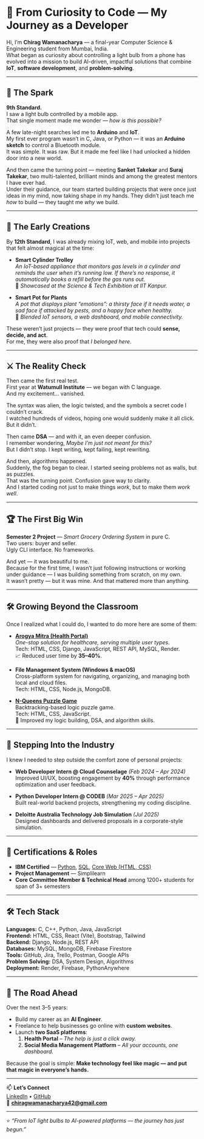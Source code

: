 # 🚀 From Curiosity to Code — My Journey as a Developer

Hi, I’m **Chirag Wamanacharya** — a final-year Computer Science & Engineering student from Mumbai, India.  
What began as curiosity about controlling a light bulb from a phone has evolved into a mission to build AI-driven, impactful solutions that combine **IoT**, **software development**, and **problem-solving**.

---

## 🌱 The Spark
**9th Standard.**  
I saw a light bulb controlled by a mobile app.  
That single moment made me wonder — *how is this possible?*

A few late-night searches led me to **Arduino** and **IoT**.  
My first ever program wasn’t in C, Java, or Python — it was an **Arduino sketch** to control a Bluetooth module.  
It was simple. It was raw. But it made me feel like I had unlocked a hidden door into a new world.

And then came the turning point — meeting **Sanket Takekar** and **Suraj Takekar**, two multi-talented, brilliant minds and among the greatest mentors I have ever had.  
Under their guidance, our team started building projects that were once just ideas in my mind, now taking shape in my hands. They didn’t just teach me *how* to build — they taught me *why* we build.

---

## 🌿 The Early Creations
By **12th Standard**, I was already mixing IoT, web, and mobile into projects that felt almost magical at the time:  

- **Smart Cylinder Trolley**  
  *An IoT-based appliance that monitors gas levels in a cylinder and reminds the user when it’s running low. If there’s no response, it automatically books a refill before the gas runs out.*  
  🔹 *Showcased at the Science & Tech Exhibition at IIT Kanpur.*  

- **Smart Pot for Plants**  
  *A pot that displays plant “emotions”: a thirsty face if it needs water, a sad face if attacked by pests, and a happy face when healthy.*  
  🔹 *Blended IoT sensors, a web dashboard, and mobile connectivity.*  

These weren’t just projects — they were proof that tech could **sense, decide, and act**.  
For me, they were also proof that *I belonged here*.

---

## ⚔️ The Reality Check
Then came the first real test.  
First year at **Watumull Institute** — we began with C language.  
And my excitement… vanished.  

The syntax was alien, the logic twisted, and the symbols a secret code I couldn’t crack.  
I watched hundreds of videos, hoping one would suddenly make it all click. But it didn’t.  

Then came **DSA** — and with it, an even deeper confusion.  
I remember wondering, *Maybe I’m just not meant for this?*  
But I didn’t stop. I kept writing, kept failing, kept rewriting.  

And then, algorithms happened.  
Suddenly, the fog began to clear. I started seeing problems not as walls, but as puzzles.  
That was the turning point. Confusion gave way to clarity.  
And I started coding not just to make things *work*, but to make them *work well*.  

---

## 🏆 The First Big Win
**Semester 2 Project** — *Smart Grocery Ordering System* in pure C.  
Two users: buyer and seller.  
Ugly CLI interface. No frameworks.  

And yet — it was beautiful to me.  
Because for the first time, I wasn’t just following instructions or working under guidance — I was building something from scratch, on my own.  
It wasn’t pretty — but it was mine. And that mattered more than anything.

---

## 🛠 Growing Beyond the Classroom
Once I realized what I could do, I wanted to do more here are some of them:  

- **[Arogya Mitra (Health Portal)](https://arogyamitra-2.onrender.com/)**  
  *One-stop solution for healthcare, serving multiple user types.*  
  Tech: HTML, CSS, Django, JavaScript, REST API, MySQL, Render.  
  📈 Reduced user time by **35–40%**.

- **File Management System (Windows & macOS)**  
  Cross-platform system for navigating, organizing, and managing both local and cloud files.  
  Tech: HTML, CSS, Node.js, MongoDB.

- **[N-Queens Puzzle Game](https://8-queengame.netlify.app/)**  
  Backtracking-based logic puzzle game.  
  Tech: HTML, CSS, JavaScript.  
  🎯 Improved my logic building, DSA, and algorithm skills.

---

## 💼 Stepping Into the Industry
I knew I needed to step outside the comfort zone of personal projects:  

- **Web Developer Intern @ Cloud Counselage** *(Feb 2024 – Apr 2024)*  
  Improved UI/UX, boosting engagement by **40%** through performance optimization and user feedback.

- **Python Developer Intern @ CODEB** *(Mar 2025 – Apr 2025)*  
  Built real-world backend projects, strengthening my coding discipline.

- **Deloitte Australia Technology Job Simulation** *(Jul 2025)*  
  Designed dashboards and delivered proposals in a corporate-style simulation.

---

## 📜 Certifications & Roles
- **IBM Certified** — [Python](https://shorturl.at/3uqvw), [SQL](https://shorturl.at/zJn12), [Core Web (HTML, CSS)](https://shorturl.at/DFicq)  
- **Project Management** — Simplilearn  
- **Core Committee Member & Technical Head** among 1200+ students for span of 3+ semesters

---

## 🛠 Tech Stack
**Languages:** C, C++, Python, Java, JavaScript  
**Frontend:** HTML, CSS, React (Vite), Bootstrap, Tailwind  
**Backend:** Django, Node.js, REST API  
**Databases:** MySQL, MongoDB, Firebase Firestore  
**Tools:** GitHub, Jira, Trello, Postman, Google APIs  
**Problem Solving:** DSA, System Design, Algorithms  
**Deployment:** Render, Firebase, PythonAnywhere

---

## 🎯 The Road Ahead
Over the next 3–5 years:  
- Build my career as an **AI Engineer**.  
- Freelance to help businesses go online with **custom websites**.  
- Launch **two SaaS platforms**:  
  1. **Health Portal** – *The help is just a click away.*  
  2. **Social Media Management Platform** – *All your accounts, one dashboard.*  

Because the goal is simple: **Make technology feel like magic — and put that magic in everyone’s hands.**

---

📫 **Let’s Connect**  
[LinkedIn](https://www.linkedin.com/in/chirag-wamanacharya-a3ab6b255/) • [GitHub](https://github.com/Chirag-wamanacharya12)  
📧 **chiragwamanacharya42@gmail.com**

---
⭐ *“From IoT light bulbs to AI-powered platforms — the journey has just begun.”*
